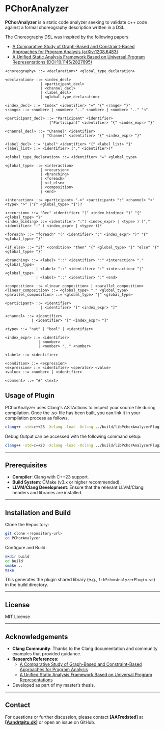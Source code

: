 # PChorAnalyzer

**PChorAnalyzer** is a static code analyzer seeking to validate c++ code against a formal choreography description written in a DSL.

The Choreography DSL was inspired by the following papers:

- [A Comparative Study of Graph-Based and Constraint-Based Approaches for Program Analysis (arXiv:1208.6483)](https://arxiv.org/pdf/1208.6483)
- [A Unified Static Analysis Framework Based on Universal Program Representations (DOI:10.1145/2827695)](https://dl.acm.org/doi/10.1145/2827695)

```ebnf
<choreography> ::= <declaration>* <global_type_declaration>

<declaration> ::= <index_decl>
                | <participant_decl>
                | <channel_decl>
                | <label_decl>
                | <global_type_declaration>

<index_decl> ::= "Index" <identifier> "=" "{" <range> "}"
<range> ::= <number> | <number> ".." <number> | <number> ".." "n"

<participant_decl> ::= "Participant" <identifier>
                    |"Participant" <identifier> "{" <index_expr> "}"

<channel_decl> ::= "Channel" <identifier>
                 | "Channel" <identifier> "{" <index_expr> "}"

<label_decl> ::= "Label" <identifier> "{" <label_list> "}"
<label_list> ::= <identifier> ("," <identifier>)*

<global_type_declaration> ::= <identifier> "=" <global_type>

<global_type> ::= <interaction>
                | <recursion>
                | <branching>
                | <foreach>
                | <if_else>
                | <composition>
                | <end>

<interaction> ::= <participant> "->" <participant> ":" <channel> "<" <type> ">" ("{" <global_type> "}")?

<recursion> ::= "Rec" <identifier> "(" <index_binding> ")" "{" <global_type> "}"
<index_binding> ::= <identifier> ":"( <index_expr> | <type> ) ("," <identifier> ":" ( <index_expr> | <type> ))*

<foreach> ::= "foreach" "(" <identifier> ":" <index_expr> ")" "{" <global_type> "}"

<if_else> ::= "if" <condition> "then" "{" <global_type> "}" "else" "{" <global_type> "}"

<branching> ::= <label> "::" <identifier> ":" <interaction> "." <global_type>
              | <label> "::" <identifier> ":" <interaction> "|" <global_type>
              | <label> "::" <identifier> ":" <end>

<composition> ::= <linear_composition> | <parallel_composition>
<linear_composition> ::= <global_type> "." <global_type>
<parallel_composition> ::= <global_type> "|" <global_type>

<participant> ::= <identifier>
                | <identifier> "[" <index_expr> "]"

<channel> ::= <identifier>
            | <identifier> "[" <index_expr> "]"

<type> ::= "nat" | "bool" | <identifier>

<index_expr> ::= <identifier>
               | <number>
               | <number> ".." <number>

<label> ::= <identifier>

<condition> ::= <expression>
<expression> ::= <identifier> <operator> <value>
<value> ::= <number> | <identifier>

<comment> ::= "#" <text>
```

## Usage of Plugin

PChorAnalyzer uses Clang's ASTActions to inspect your source file during compilation. 
Once the .so-file has been built, you can link it in your compilation process as follows.

```bash
clang++ -std=c++23 -Xclang -load -Xclang ../build/libPchorAnalyzerPlugin.so  -Xclang -plugin-arg-PchorAnalyzer -Xclang --cor=<path_to_cor-file> -c test.cpp -o test
```

Debug Output can be accessed with the following command setup:

```bash
clang++ -std=c++23 -Xclang -load -Xclang ../build/libPchorAnalyzerPlugin.so  -Xclang -plugin-arg-PchorAnalyzer -Xclang --cor=<path_to_cor-file> -Xclang -plugin-arg-PchorAnalyzer -Xclang --debug -c test.cpp -o test
```

---

## Prerequisites

- **Compiler**: Clang with C++23 support.
- **Build System**: CMake (v3.x or higher recommended).
- **LLVM/Clang Development**: Ensure that the relevant LLVM/Clang headers and libraries are installed.

---

## Installation and Build

Clone the Repository:

```bash
git clone <repository-url>
cd PChorAnalyzer
```

Configure and Build:

```bash
mkdir build
cd build
cmake ..
make
```

This generates the plugin shared library (e.g., `libPchorAnalyzerPlugin.so`) in the build directory.

---

## License

MIT License

---

## Acknowledgements

- **Clang Community**: Thanks to the Clang documentation and community examples that provided guidance.
- **Research References**:
  - [A Comparative Study of Graph-Based and Constraint-Based Approaches for Program Analysis](https://arxiv.org/pdf/1208.6483)
  - [A Unified Static Analysis Framework Based on Universal Program Representations](https://dl.acm.org/doi/10.1145/2827695)
- Developed as part of my master’s thesis.

---

## Contact

For questions or further discussion, please contact **[AAFredsted]** at **[Aandr@itu.dk]** or open an issue on GitHub.

